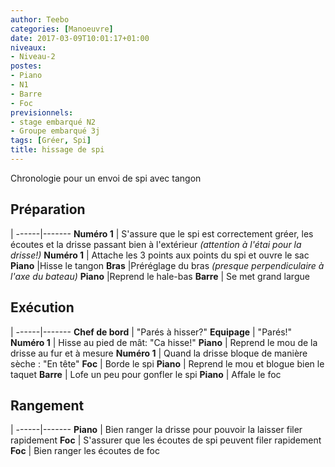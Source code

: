```yaml
---
author: Teebo
categories: [Manoeuvre]
date: 2017-03-09T10:01:17+01:00
niveaux:
- Niveau-2
postes:
- Piano
- N1
- Barre
- Foc
previsionnels:
- stage embarqué N2
- Groupe embarqué 3j
tags: [Gréer, Spi]
title: hissage de spi
---
```

Chronologie pour un envoi de spi avec tangon
<!--more-->

## Préparation
 |
------|-------
**Numéro 1** | S'assure que le spi est correctement gréer, les écoutes et la drisse passant bien à l'extérieur _(attention à l'étai pour la drisse!)_
**Numéro 1** | Attache les 3 points aux points du spi et ouvre le sac
**Piano** |Hisse le tangon
**Bras** |Préréglage du bras _(presque perpendiculaire à l'axe du bateau)_
**Piano** |Reprend le hale-bas
**Barre** | Se met grand largue

## Exécution
 |
------|-------
**Chef de bord** | "Parés à hisser?"
**Equipage** | "Parés!"
**Numéro 1** | Hisse au pied de mât: "Ca hisse!"
**Piano** | Reprend le mou de la drisse au fur et à mesure
**Numéro 1** | Quand la drisse bloque de manière sèche : "En tête"
**Foc** | Borde le spi
**Piano** | Reprend le mou et blogue bien le taquet
**Barre** | Lofe un peu pour gonfler le spi
**Piano** | Affale le foc

## Rangement
 |
------|-------
**Piano** | Bien ranger la drisse pour pouvoir la laisser filer rapidement
**Foc** | S'assurer que les écoutes de spi peuvent filer rapidement
**Foc** | Bien ranger les écoutes de foc

